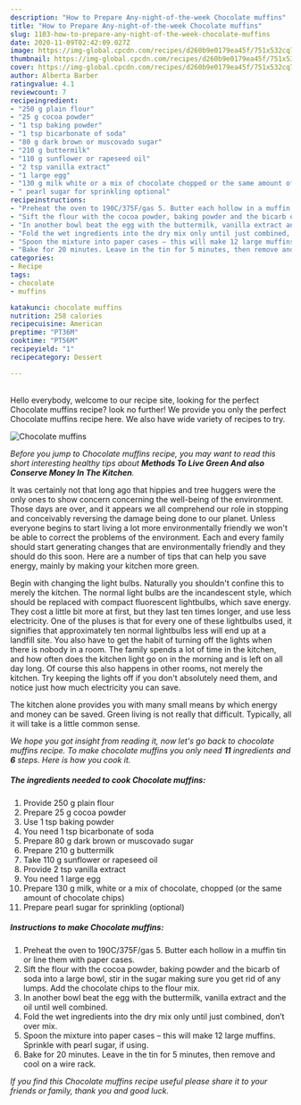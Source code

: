 ```yaml
---
description: "How to Prepare Any-night-of-the-week Chocolate muffins"
title: "How to Prepare Any-night-of-the-week Chocolate muffins"
slug: 1103-how-to-prepare-any-night-of-the-week-chocolate-muffins
date: 2020-11-09T02:42:09.027Z
image: https://img-global.cpcdn.com/recipes/d260b9e0179ea45f/751x532cq70/chocolate-muffins-recipe-main-photo.jpg
thumbnail: https://img-global.cpcdn.com/recipes/d260b9e0179ea45f/751x532cq70/chocolate-muffins-recipe-main-photo.jpg
cover: https://img-global.cpcdn.com/recipes/d260b9e0179ea45f/751x532cq70/chocolate-muffins-recipe-main-photo.jpg
author: Alberta Barber
ratingvalue: 4.1
reviewcount: 7
recipeingredient:
- "250 g plain flour"
- "25 g cocoa powder"
- "1 tsp baking powder"
- "1 tsp bicarbonate of soda"
- "80 g dark brown or muscovado sugar"
- "210 g buttermilk"
- "110 g sunflower or rapeseed oil"
- "2 tsp vanilla extract"
- "1 large egg"
- "130 g milk white or a mix of chocolate chopped or the same amount of chocolate chips"
- " pearl sugar for sprinkling optional"
recipeinstructions:
- "Preheat the oven to 190C/375F/gas 5. Butter each hollow in a muffin tin or line them with paper cases."
- "Sift the flour with the cocoa powder, baking powder and the bicarb of soda into a large bowl, stir in the sugar making sure you get rid of any lumps. Add the chocolate chips to the flour mix."
- "In another bowl beat the egg with the buttermilk, vanilla extract and the oil until well combined."
- "Fold the wet ingredients into the dry mix only until just combined, don’t over mix."
- "Spoon the mixture into paper cases – this will make 12 large muffins. Sprinkle with pearl sugar, if using."
- "Bake for 20 minutes. Leave in the tin for 5 minutes, then remove and cool on a wire rack."
categories:
- Recipe
tags:
- chocolate
- muffins

katakunci: chocolate muffins 
nutrition: 258 calories
recipecuisine: American
preptime: "PT36M"
cooktime: "PT56M"
recipeyield: "1"
recipecategory: Dessert

---
```

<br>
Hello everybody, welcome to our recipe site, looking for the perfect Chocolate muffins recipe? look no further! We provide you only the perfect Chocolate muffins recipe here. We also have wide variety of recipes to try.
<br>


![Chocolate muffins](https://img-global.cpcdn.com/recipes/d260b9e0179ea45f/751x532cq70/chocolate-muffins-recipe-main-photo.jpg)

<i>Before you jump to Chocolate muffins recipe, you may want to read this short interesting healthy tips about 
<strong>Methods To Live Green And also Conserve Money In The Kitchen</strong>.</i>
</br>

It was certainly not that long ago that hippies and tree huggers were the only ones to show concern concerning the well-being of the environment. Those days are over, and it appears we all comprehend our role in stopping and conceivably reversing the damage being done to our planet. Unless everyone begins to start living a lot more environmentally friendly we won't be able to correct the problems of the environment. Each and every family should start generating changes that are environmentally friendly and they should do this soon. Here are a number of tips that can help you save energy, mainly by making your kitchen more green.

Begin with changing the light bulbs. Naturally you shouldn't confine this to merely the kitchen. The normal light bulbs are the incandescent style, which should be replaced with compact fluorescent lightbulbs, which save energy. They cost a little bit more at first, but they last ten times longer, and use less electricity. One of the pluses is that for every one of these lightbulbs used, it signifies that approximately ten normal lightbulbs less will end up at a landfill site. You also have to get the habit of turning off the lights when there is nobody in a room. The family spends a lot of time in the kitchen, and how often does the kitchen light go on in the morning and is left on all day long. Of course this also happens in other rooms, not merely the kitchen. Try keeping the lights off if you don't absolutely need them, and notice just how much electricity you can save.

The kitchen alone provides you with many small means by which energy and money can be saved. Green living is not really that difficult. Typically, all it will take is a little common sense.


<i>We hope you got insight from reading it, now let's go back to chocolate muffins recipe. To make chocolate muffins you only need <strong>11</strong> ingredients and <strong>6</strong> steps. Here is how you cook it.
</i>

##### The ingredients needed to cook Chocolate muffins:

1. Provide 250 g plain flour
1. Prepare 25 g cocoa powder
1. Use 1 tsp baking powder
1. You need 1 tsp bicarbonate of soda
1. Prepare 80 g dark brown or muscovado sugar
1. Prepare 210 g buttermilk
1. Take 110 g sunflower or rapeseed oil
1. Provide 2 tsp vanilla extract
1. You need 1 large egg
1. Prepare 130 g milk, white or a mix of chocolate, chopped (or the same amount of chocolate chips)
1. Prepare  pearl sugar for sprinkling (optional)


##### Instructions to make Chocolate muffins:

1. Preheat the oven to 190C/375F/gas 5. Butter each hollow in a muffin tin or line them with paper cases.
1. Sift the flour with the cocoa powder, baking powder and the bicarb of soda into a large bowl, stir in the sugar making sure you get rid of any lumps. Add the chocolate chips to the flour mix.
1. In another bowl beat the egg with the buttermilk, vanilla extract and the oil until well combined.
1. Fold the wet ingredients into the dry mix only until just combined, don’t over mix.
1. Spoon the mixture into paper cases – this will make 12 large muffins. Sprinkle with pearl sugar, if using.
1. Bake for 20 minutes. Leave in the tin for 5 minutes, then remove and cool on a wire rack.


<i>If you find this Chocolate muffins recipe useful please share it to your friends or family, thank you and good luck.</i>
